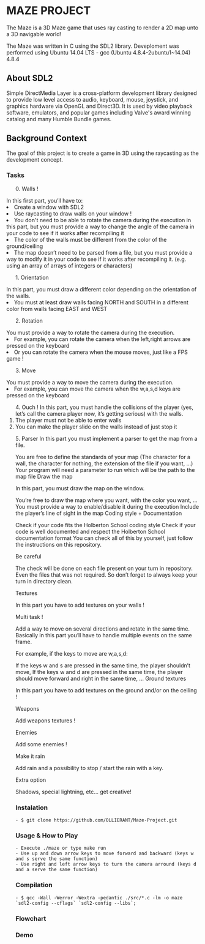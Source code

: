 <h1>MAZE PROJECT</h1>
The Maze is a 3D Maze game that uses ray casting to render a 2D map unto a 3D navigable world!

The Maze was written in C using the SDL2 library. Deveploment was performed using Ubuntu 14.04 LTS - gcc (Ubuntu 4.8.4-2ubuntu1~14.04) 4.8.4

<h2>About SDL2</h2>

Simple DirectMedia Layer is a cross-platform development library designed to provide low level access to audio, keyboard, mouse, joystick, and graphics hardware via OpenGL and Direct3D. It is used by video playback software, emulators, and popular games including Valve's award winning catalog and many Humble Bundle games.

<h2>Background Context</h2>
The goal of this project is to create a game in 3D using the raycasting as the development concept.

<h3>Tasks</h3>
<ol>0. Walls !</ol>
	In this first part, you’ll have to:
	  <li>Create a window with SDL2</li>
	  <li>Use raycasting to draw walls on your window !</li>
<li>You don't need to be able to rotate the camera during the execution in this part, but you must provide a way to change the angle of the camera in your code to see if it works after recompiling it</li>
<li>The color of the walls must be different from the color of the ground/ceiling</li>
<li>The map doesn’t need to be parsed from a file, but you must provide a way to modify it in your code to see if it works after recompiling it. (e.g. using an array of arrays of integers or characters)</li>
	
<ol>1. Orientation</ol>
In this part, you must draw a different color depending on the orientation of the walls.
<li>You must at least draw walls facing NORTH and SOUTH in a different color from walls facing EAST and WEST</li>
	
<ol>2. Rotation</ol>
You must provide a way to rotate the camera during the execution.
<li>For example, you can rotate the camera when the left,right arrows are pressed on the keyboard</li>
<li>Or you can rotate the camera when the mouse moves, just like a FPS game !</li>

<ol>3. Move</ol>
You must provide a way to move the camera during the execution.
<li>For example, you can move the camera when the w,a,s,d keys are pressed on the keyboard</li>

<ol>4. Ouch !
In this part, you must handle the collisions of the player (yes, let’s call the camera player now, it’s getting serious) with the walls.

<li>The player must not be able to enter walls</li>
<li>You can make the player slide on the walls instead of just stop it</li>
</ol>
<ol>5. Parser
In this part you must implement a parser to get the map from a file.

You are free to define the standards of your map (The character for a wall, the character for nothing, the extension of the file if you want, …)
Your program will need a parameter to run which will be the path to the map file
Draw the map

In this part, you must draw the map on the window.

You’re free to draw the map where you want, with the color you want, …
You must provide a way to enable/disable it during the execution
Include the player’s line of sight in the map
Coding style + Documentation

Check if your code fits the Holberton School coding style
Check if your code is well documented and respect the Holberton School documentation format
You can check all of this by yourself, just follow the instructions on this repository.

Be careful

The check will be done on each file present on your turn in repository. Even the files that was not required. So don’t forget to always keep your turn in directory clean.

Textures

In this part you have to add textures on your walls !

Multi task !

Add a way to move on several directions and rotate in the same time. Basically in this part you’ll have to handle multiple events on the same frame.

For example, if the keys to move are w,a,s,d:

If the keys w and s are pressed in the same time, the player shouldn’t move,
If the keys w and d are pressed in the same time, the player should move forward and right in the same time,
…
Ground textures

In this part you have to add textures on the ground and/or on the ceiling !

Weapons

Add weapons textures !

Enemies

Add some enemies !

Make it rain

Add rain and a possibility to stop / start the rain with a key.

Extra option

Shadows, special lightning, etc… get creative!

<h3>Instalation</h3>

	- $ git clone https://github.com/OLLIERANT/Maze-Project.git

<h3>Usage & How to Play</h3>

	- Execute ./maze or type make run
	- Use up and down arrow keys to move forward and backward (keys w and s serve the same function)
	- Use right and left arrow keys to turn the camera arround (keys d and a serve the same function)

<h3>Compilation</h3>

	- $ gcc -Wall -Werror -Wextra -pedantic ./src/*.c -lm -o maze `sdl2-config --cflags` `sdl2-config --libs`;

<h3>Flowchart</3>

<h3>Demo</h3>
